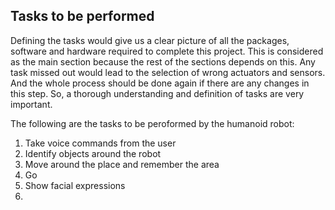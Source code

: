 ## Tasks to be performed
Defining the tasks would give us a clear picture of all the packages, software and hardware required to complete this project. This is considered as the main section because the rest of the sections depends on this. Any task missed out would lead to the selection of wrong actuators and sensors. And the whole process should be done again if there are any changes in this step. So, a thorough understanding and definition of tasks are very important.

The following are the tasks to be peroformed by the humanoid robot:

 1. Take voice commands from the user
 2. Identify objects around the robot
 3. Move around the place and remember the area
 4. Go 
 5. Show facial expressions
 6. 

<!--stackedit_data:
eyJoaXN0b3J5IjpbNjM1NDY3MTQsMTkyNDg3NzE2NywyMTgwNj
c1MjJdfQ==
-->